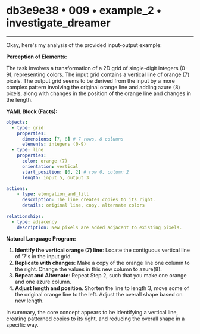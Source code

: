 # db3e9e38 • 009 • example_2 • investigate_dreamer

---
Okay, here's my analysis of the provided input-output example:

**Perception of Elements:**

The task involves a transformation of a 2D grid of single-digit integers (0-9), representing colors. The input grid contains a vertical line of orange (7) pixels. The output grid seems to be derived from the input by a more complex pattern involving the original orange line and adding azure (8) pixels, along with changes in the position of the orange line and changes in the length.

**YAML Block (Facts):**



```yaml
objects:
  - type: grid
    properties:
      dimensions: [7, 8] # 7 rows, 8 columns
      elements: integers (0-9)
  - type: line
    properties:
      color: orange (7)
      orientation: vertical
      start_position: [0, 2] # row 0, column 2
      length: input 5, output 3
      
actions:
    - type: elongation_and_fill
      description: The line creates copies to its right.
      details: original line, copy, alternate colors
      
relationships:
  - type: adjacency
    description: New pixels are added adjacent to existing pixels.
```



**Natural Language Program:**

1.  **Identify the vertical orange (7) line**: Locate the contiguous vertical line of '7's in the input grid.
2.  **Replicate with changes**: Make a copy of the orange line one column to the right. Change the values in this new column to azure(8).
3.  **Repeat and Alternate**: Repeat Step 2, such that you make one orange and one azure column.
4. **Adjust length and position**. Shorten the line to length 3, move some of the original orange line to the left. Adjust the overall shape based on new length.

In summary, the core concept appears to be identifying a vertical line, creating patterned copies to its right, and reducing the overall shape in a specific way.

